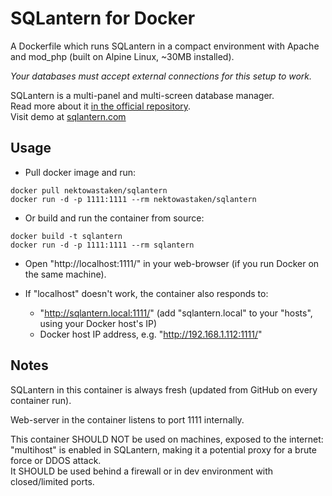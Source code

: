 # SQLantern for Docker
A Dockerfile which runs SQLantern in a compact environment with Apache and mod_php (built on Alpine Linux, ~30MB installed).

_Your databases must accept external connections for this setup to work._

SQLantern is a multi-panel and multi-screen database manager.\
Read more about it [in the official repository](https://github.com/nekto-kotik/sqlantern).\
Visit demo at [sqlantern.com](https://sqlantern.com/)

## Usage
* Pull docker image and run:
```
docker pull nektowastaken/sqlantern
docker run -d -p 1111:1111 --rm nektowastaken/sqlantern
```

* Or build and run the container from source:
```
docker build -t sqlantern
docker run -d -p 1111:1111 --rm sqlantern
```

* Open "http://localhost:1111/" in your web-browser (if you run Docker on the same machine).

* If "localhost" doesn't work, the container also responds to:
  -  "http://sqlantern.local:1111/" (add "sqlantern.local" to your "hosts", using your Docker host's IP)
  -  Docker host IP address, e.g. "http://192.168.1.112:1111/"

## Notes
SQLantern in this container is always fresh (updated from GitHub on every container run).

Web-server in the container listens to port 1111 internally.

This container SHOULD NOT be used on machines, exposed to the internet: "multihost" is enabled in SQLantern, making it a potential proxy for a brute force or DDOS attack.\
It SHOULD be used behind a firewall or in dev environment with closed/limited ports.
